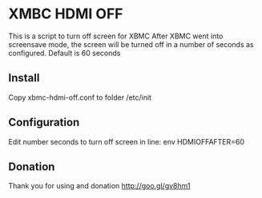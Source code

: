XMBC HDMI OFF
=======
This is a script to turn off screen for XBMC
After XBMC went into screensave mode, the screen will be turned off in a number of seconds as configured. Default is 60 seconds

Install
-------
Copy xbmc-hdmi-off.conf to folder /etc/init

Configuration
-------
Edit number seconds to turn off screen in line:
	env HDMIOFFAFTER=60

Donation
-------
Thank you for using and donation <http://goo.gl/gv8hm1>
